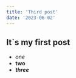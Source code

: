 ```yaml
---
title: 'Third post'
date: '2023-06-02'
---
```

## It`s my first post
- *one*
- **two**
- ***three***